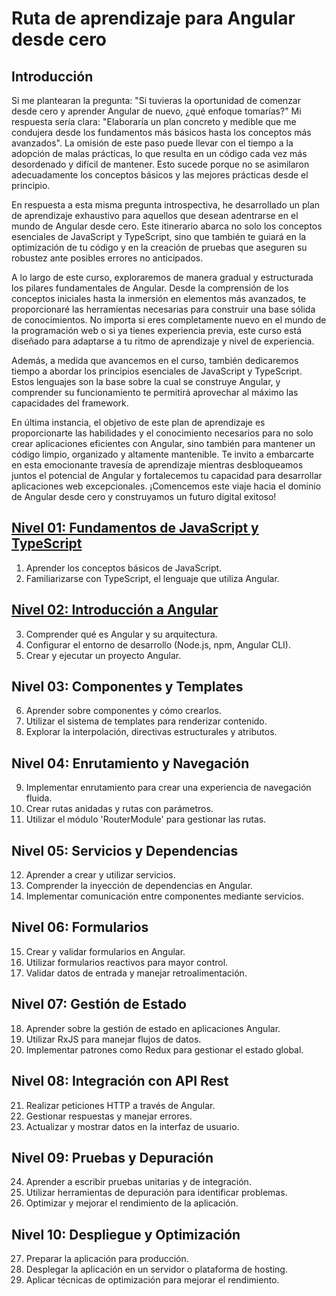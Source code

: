 # Ruta de aprendizaje para Angular desde cero

## Introducción
Si me plantearan la pregunta: "Si tuvieras la oportunidad de comenzar desde cero y aprender Angular de nuevo, ¿qué enfoque tomarías?" Mi respuesta sería clara: "Elaboraría un plan concreto y medible que me condujera desde los fundamentos más básicos hasta los conceptos más avanzados". La omisión de este paso puede llevar con el tiempo a la adopción de malas prácticas, lo que resulta en un código cada vez más desordenado y difícil de mantener. Esto sucede porque no se asimilaron adecuadamente los conceptos básicos y las mejores prácticas desde el principio.

En respuesta a esta misma pregunta introspectiva, he desarrollado un plan de aprendizaje exhaustivo para aquellos que desean adentrarse en el mundo de Angular desde cero. Este itinerario abarca no solo los conceptos esenciales de JavaScript y TypeScript, sino que también te guiará en la optimización de tu código y en la creación de pruebas que aseguren su robustez ante posibles errores no anticipados.

A lo largo de este curso, exploraremos de manera gradual y estructurada los pilares fundamentales de Angular. Desde la comprensión de los conceptos iniciales hasta la inmersión en elementos más avanzados, te proporcionaré las herramientas necesarias para construir una base sólida de conocimientos. No importa si eres completamente nuevo en el mundo de la programación web o si ya tienes experiencia previa, este curso está diseñado para adaptarse a tu ritmo de aprendizaje y nivel de experiencia.

Además, a medida que avancemos en el curso, también dedicaremos tiempo a abordar los principios esenciales de JavaScript y TypeScript. Estos lenguajes son la base sobre la cual se construye Angular, y comprender su funcionamiento te permitirá aprovechar al máximo las capacidades del framework.

En última instancia, el objetivo de este plan de aprendizaje es proporcionarte las habilidades y el conocimiento necesarios para no solo crear aplicaciones eficientes con Angular, sino también para mantener un código limpio, organizado y altamente mantenible. Te invito a embarcarte en esta emocionante travesía de aprendizaje mientras desbloqueamos juntos el potencial de Angular y fortalecemos tu capacidad para desarrollar aplicaciones web excepcionales. ¡Comencemos este viaje hacia el dominio de Angular desde cero y construyamos un futuro digital exitoso!

## [Nivel 01: Fundamentos de JavaScript y TypeScript](https://github.com/danielboggianosa/angular-ruta-aprendizaje/tree/main/nivel-01-fundamentos-de-javascript-y-typescript)
1. Aprender los conceptos básicos de JavaScript.
2. Familiarizarse con TypeScript, el lenguaje que utiliza Angular.

## [Nivel 02: Introducción a Angular](https://github.com/danielboggianosa/angular-ruta-aprendizaje/tree/main/nivel-02-introduccion-a-angular)
3. Comprender qué es Angular y su arquitectura.
4. Configurar el entorno de desarrollo (Node.js, npm, Angular CLI).
5. Crear y ejecutar un proyecto Angular.

## Nivel 03: Componentes y Templates
6. Aprender sobre componentes y cómo crearlos.
7. Utilizar el sistema de templates para renderizar contenido.
8. Explorar la interpolación, directivas estructurales y atributos.

## Nivel 04: Enrutamiento y Navegación
9. Implementar enrutamiento para crear una experiencia de navegación fluida.
10. Crear rutas anidadas y rutas con parámetros.
11. Utilizar el módulo 'RouterModule' para gestionar las rutas.

## Nivel 05: Servicios y Dependencias
12. Aprender a crear y utilizar servicios.
13. Comprender la inyección de dependencias en Angular.
14. Implementar comunicación entre componentes mediante servicios.

## Nivel 06: Formularios
15. Crear y validar formularios en Angular.
16. Utilizar formularios reactivos para mayor control.
17. Validar datos de entrada y manejar retroalimentación.

## Nivel 07: Gestión de Estado
18. Aprender sobre la gestión de estado en aplicaciones Angular.
19. Utilizar RxJS para manejar flujos de datos.
20. Implementar patrones como Redux para gestionar el estado global.

## Nivel 08: Integración con API Rest
21. Realizar peticiones HTTP a través de Angular.
22. Gestionar respuestas y manejar errores.
23. Actualizar y mostrar datos en la interfaz de usuario.

## Nivel 09: Pruebas y Depuración
24. Aprender a escribir pruebas unitarias y de integración.
25. Utilizar herramientas de depuración para identificar problemas.
26. Optimizar y mejorar el rendimiento de la aplicación.

## Nivel 10: Despliegue y Optimización
27. Preparar la aplicación para producción.
28. Desplegar la aplicación en un servidor o plataforma de hosting.
29. Aplicar técnicas de optimización para mejorar el rendimiento.